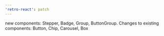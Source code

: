 ```yaml
---
'retro-react': patch
---
```


new components: Stepper, Badge, Group, ButtonGroup. Changes to existing components: Button, Chip, Carousel, Box
